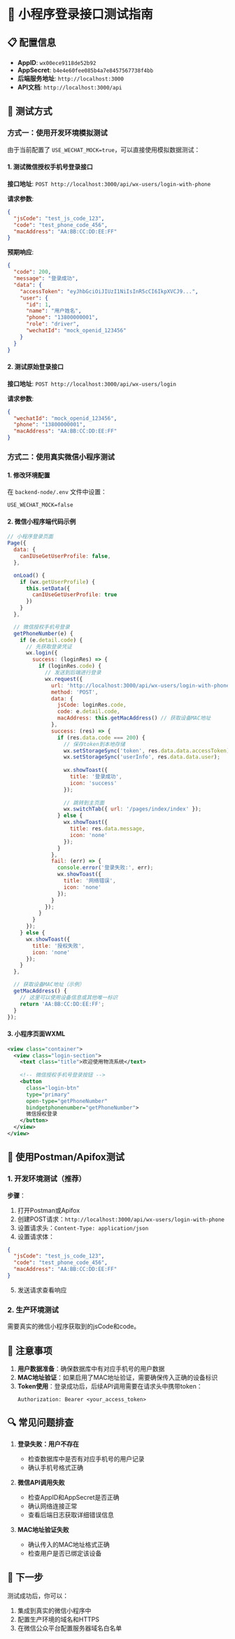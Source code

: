 # 🔐 小程序登录接口测试指南

## 📋 配置信息
- **AppID**: `wx00ece9118de52b92`
- **AppSecret**: `b4e4e60fee085b4a7e8457567738f4bb`
- **后端服务地址**: `http://localhost:3000`
- **API文档**: `http://localhost:3000/api`

## 🚀 测试方式

### 方式一：使用开发环境模拟测试

由于当前配置了 `USE_WECHAT_MOCK=true`，可以直接使用模拟数据测试：

#### 1. 测试微信授权手机号登录接口

**接口地址**: `POST http://localhost:3000/api/wx-users/login-with-phone`

**请求参数**:
```json
{
  "jsCode": "test_js_code_123",
  "code": "test_phone_code_456",
  "macAddress": "AA:BB:CC:DD:EE:FF"
}
```

**预期响应**:
```json
{
  "code": 200,
  "message": "登录成功",
  "data": {
    "accessToken": "eyJhbGciOiJIUzI1NiIsInR5cCI6IkpXVCJ9...",
    "user": {
      "id": 1,
      "name": "用户姓名",
      "phone": "13800000001",
      "role": "driver",
      "wechatId": "mock_openid_123456"
    }
  }
}
```

#### 2. 测试原始登录接口

**接口地址**: `POST http://localhost:3000/api/wx-users/login`

**请求参数**:
```json
{
  "wechatId": "mock_openid_123456",
  "phone": "13800000001",
  "macAddress": "AA:BB:CC:DD:EE:FF"
}
```

### 方式二：使用真实微信小程序测试

#### 1. 修改环境配置

在 `backend-node/.env` 文件中设置：
```env
USE_WECHAT_MOCK=false
```

#### 2. 微信小程序端代码示例

```javascript
// 小程序登录页面
Page({
  data: {
    canIUseGetUserProfile: false,
  },

  onLoad() {
    if (wx.getUserProfile) {
      this.setData({
        canIUseGetUserProfile: true
      })
    }
  },

  // 微信授权手机号登录
  getPhoneNumber(e) {
    if (e.detail.code) {
      // 先获取登录凭证
      wx.login({
        success: (loginRes) => {
          if (loginRes.code) {
            // 发送到后端进行登录
            wx.request({
              url: 'http://localhost:3000/api/wx-users/login-with-phone',
              method: 'POST',
              data: {
                jsCode: loginRes.code,
                code: e.detail.code,
                macAddress: this.getMacAddress() // 获取设备MAC地址
              },
              success: (res) => {
                if (res.data.code === 200) {
                  // 保存token到本地存储
                  wx.setStorageSync('token', res.data.data.accessToken);
                  wx.setStorageSync('userInfo', res.data.data.user);
                  
                  wx.showToast({
                    title: '登录成功',
                    icon: 'success'
                  });
                  
                  // 跳转到主页面
                  wx.switchTab({ url: '/pages/index/index' });
                } else {
                  wx.showToast({
                    title: res.data.message,
                    icon: 'none'
                  });
                }
              },
              fail: (err) => {
                console.error('登录失败:', err);
                wx.showToast({
                  title: '网络错误',
                  icon: 'none'
                });
              }
            });
          }
        }
      });
    } else {
      wx.showToast({
        title: '授权失败',
        icon: 'none'
      });
    }
  },

  // 获取设备MAC地址（示例）
  getMacAddress() {
    // 这里可以使用设备信息或其他唯一标识
    return 'AA:BB:CC:DD:EE:FF';
  }
});
```

#### 3. 小程序页面WXML

```xml
<view class="container">
  <view class="login-section">
    <text class="title">欢迎使用物流系统</text>
    
    <!-- 微信授权手机号登录按钮 -->
    <button 
      class="login-btn" 
      type="primary" 
      open-type="getPhoneNumber" 
      bindgetphonenumber="getPhoneNumber">
      微信授权登录
    </button>
  </view>
</view>
```

## 🧪 使用Postman/Apifox测试

### 1. 开发环境测试（推荐）

**步骤**：
1. 打开Postman或Apifox
2. 创建POST请求：`http://localhost:3000/api/wx-users/login-with-phone`
3. 设置请求头：`Content-Type: application/json`
4. 设置请求体：
```json
{
  "jsCode": "test_js_code_123",
  "code": "test_phone_code_456",
  "macAddress": "AA:BB:CC:DD:EE:FF"
}
```
5. 发送请求查看响应

### 2. 生产环境测试

需要真实的微信小程序获取到的jsCode和code。

## 📝 注意事项

1. **用户数据准备**：确保数据库中有对应手机号的用户数据
2. **MAC地址验证**：如果启用了MAC地址验证，需要确保传入正确的设备标识
3. **Token使用**：登录成功后，后续API调用需要在请求头中携带token：
   ```
   Authorization: Bearer <your_access_token>
   ```

## 🔍 常见问题排查

1. **登录失败：用户不存在**
   - 检查数据库中是否有对应手机号的用户记录
   - 确认手机号格式正确

2. **微信API调用失败**
   - 检查AppID和AppSecret是否正确
   - 确认网络连接正常
   - 查看后端日志获取详细错误信息

3. **MAC地址验证失败**
   - 确认传入的MAC地址格式正确
   - 检查用户是否已绑定该设备

## 🎯 下一步

测试成功后，你可以：
1. 集成到真实的微信小程序中
2. 配置生产环境的域名和HTTPS
3. 在微信公众平台配置服务器域名白名单
